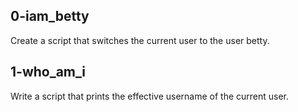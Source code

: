 ## 0-iam_betty

Create a script that switches the current user to the user betty.
## 1-who_am_i

Write a script that prints the effective username of the current user.
